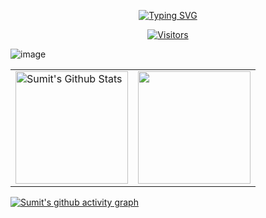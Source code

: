 <p align="center">
<a href="https://github.com/HackWithSumit">
    <img src="https://readme-typing-svg.demolab.com?font=Georgia&size=18&duration=2000&pause=100&multiline=true&width=500&height=80&lines=Sumit+Ghosh;Researcher+%7C+Cybersecurity+Student+%7C+Android+Developer;Python Programmer+%7C+WebApplication Pentester+%7C+" alt="Typing SVG" />
</a>
<br/>

                                                            


</p>  

  
<p align=center>                           
  <a href="https://github.com/HackWithSumit"><img align=center  src="https://visitor-badge.laobi.icu/badge?page_id=HackWithSumit" alt="Visitors"></a>     
</p>

![image](https://user-images.githubusercontent.com/120317751/233821410-a0ff09a3-69d7-45ec-a6ea-e025e7de5696.png)



<p align="center">
<table>
<tr>
  
  <td>
  <a href="https://github.com/HackWithSumit">
  <img align="center" src="https://github-readme-stats-samirpaul.vercel.app/api?username=HackWithSumit&show_icons=true&include_all_commits=true&theme=dark" alt="Sumit's Github Stats" height="180rem" />
  </a>
  </td>
    
  <td> 
<a href="https://github.com/HackWithSumit"><img align="center" src="https://github-readme-stats-samirpaul.vercel.app/api/top-langs/?username=HackWithSumit&layout=compact&theme=dark" height="180rem"/></a>
  </td>
    
</tr>
</table>
</p>

<p align=center>
    
[![Sumit's github activity graph](https://github-readme-activity-graph.cyclic.app/graph?username=HackWithSumit&theme=github)](https://github.com/HackWithSumit/github-readme-activity-graph)
    
</p>    
